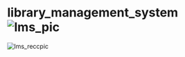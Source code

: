 # library_management_system![lms_pic](https://github.com/aneesazc/library_management_system/assets/41589553/6b1905b9-e1b7-45b0-98e5-d5d6a16d915a)
![lms_reccpic](https://github.com/aneesazc/library_management_system/assets/41589553/a4b61454-c299-4400-8849-5cc0e3ef5bec)
